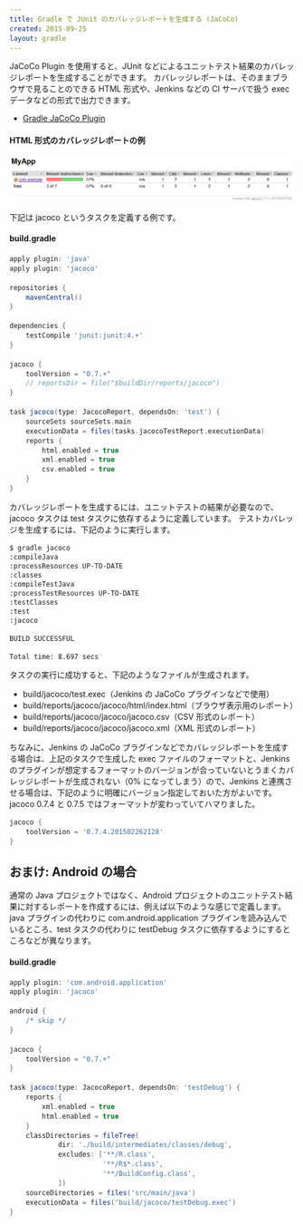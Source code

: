 ```yaml
---
title: Gradle で JUnit のカバレッジレポートを生成する (JaCoCo)
created: 2015-09-25
layout: gradle
---
```


JaCoCo Plugin を使用すると、JUnit などによるユニットテスト結果のカバレッジレポートを生成することができます。
カバレッジレポートは、そのままブラウザで見ることのできる HTML 形式や、Jenkins などの CI サーバで扱う exec データなどの形式で出力できます。

* [Gradle JaCoCo Plugin](https://docs.gradle.org/current/userguide/jacoco_plugin.html)

#### HTML 形式のカバレッジレポートの例

![test-coverage.png](test-coverage.png)

下記は jacoco というタスクを定義する例です。

#### build.gradle

```groovy
apply plugin: 'java'
apply plugin: 'jacoco'

repositories {
    mavenCentral()
}

dependencies {
    testCompile 'junit:junit:4.+'
}

jacoco {
    toolVersion = "0.7.+"
    // reportsDir = file("$buildDir/reports/jacoco")
}

task jacoco(type: JacocoReport, dependsOn: 'test') {
    sourceSets sourceSets.main
    executionData = files(tasks.jacocoTestReport.executionData)
    reports {
        html.enabled = true
        xml.enabled = true
        csv.enabled = true
    }
}
```

カバレッジレポートを生成するには、ユニットテストの結果が必要なので、jacoco タスクは test タスクに依存するように定義しています。
テストカバレッジを生成するには、下記のように実行します。

```
$ gradle jacoco
:compileJava
:processResources UP-TO-DATE
:classes
:compileTestJava
:processTestResources UP-TO-DATE
:testClasses
:test
:jacoco

BUILD SUCCESSFUL

Total time: 8.697 secs
```

タスクの実行に成功すると、下記のようなファイルが生成されます。

* build/jacoco/test.exec（Jenkins の JaCoCo プラグインなどで使用）
* build/reports/jacoco/jacoco/html/index.html（ブラウザ表示用のレポート）
* build/reports/jacoco/jacoco/jacoco.csv（CSV 形式のレポート）
* build/reports/jacoco/jacoco/jacoco.xml（XML 形式のレポート）

ちなみに、Jenkins の JaCoCo プラグインなどでカバレッジレポートを生成する場合は、上記のタスクで生成した exec ファイルのフォーマットと、Jenkins のプラグインが想定するフォーマットのバージョンが合っていないとうまくカバレッジレポートが生成されない（0% になってしまう）ので、Jenkins と連携させる場合は、下記のように明確にバージョン指定しておいた方がよいです。
jacoco 0.7.4 と 0.7.5 ではフォーマットが変わっていてハマりました。

```groovy
jacoco {
    toolVersion = '0.7.4.201502262128'
}
```


おまけ: Android の場合
----

通常の Java プロジェクトではなく、Android プロジェクトのユニットテスト結果に対するレポートを作成するには、例えば以下のような感じで定義します。
java プラグインの代わりに com.android.application プラグインを読み込んでいるところ、test タスクの代わりに testDebug タスクに依存するようにするところなどが異なります。


#### build.gradle

```groovy
apply plugin: 'com.android.application'
apply plugin: 'jacoco'

android {
    /* skip */
}

jacoco {
    toolVersion = "0.7.+"
}

task jacoco(type: JacocoReport, dependsOn: 'testDebug') {
    reports {
        xml.enabled = true
        html.enabled = true
    }
    classDirectories = fileTree(
            dir: './build/intermediates/classes/debug',
            excludes: ['**/R.class',
                       '**/R$*.class',
                       '**/BuildConfig.class',
            ])
    sourceDirectories = files('src/main/java')
    executionData = files('build/jacoco/testDebug.exec')
}
```

